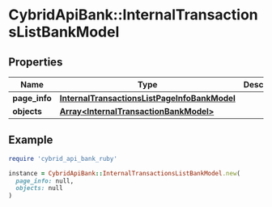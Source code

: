 # CybridApiBank::InternalTransactionsListBankModel

## Properties

| Name | Type | Description | Notes |
| ---- | ---- | ----------- | ----- |
| **page_info** | [**InternalTransactionsListPageInfoBankModel**](InternalTransactionsListPageInfoBankModel.md) |  | [optional] |
| **objects** | [**Array&lt;InternalTransactionBankModel&gt;**](InternalTransactionBankModel.md) |  | [optional] |

## Example

```ruby
require 'cybrid_api_bank_ruby'

instance = CybridApiBank::InternalTransactionsListBankModel.new(
  page_info: null,
  objects: null
)
```


